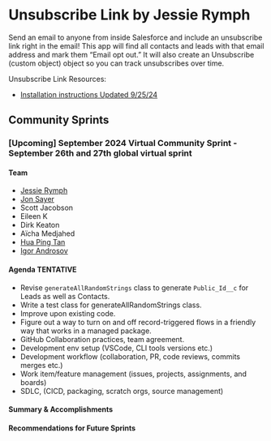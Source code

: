 # Unsubscribe Link by Jessie Rymph
Send an email to anyone from inside Salesforce and include an unsubscribe link right in the email! This app will find all contacts and leads with that email address and mark them “Email opt out.” It will also create an Unsubscribe (custom object) object so you can track unsubscribes over time. 

Unsubscribe Link Resources:

- [Installation instructions Updated 9/25/24](https://docs.google.com/document/d/1vevs5MKiTmHEtJXceSsenAm3sViQF38bAfoJ6WdATYA/edit#heading=h.3d7st1pta4ai)

## Community Sprints 

### [Upcoming] September 2024 Virtual Community Sprint - September 26th and 27th global virtual sprint

#### Team

* [Jessie Rymph](https://www.linkedin.com/in/rymph/)
* [Jon Sayer](https://www.linkedin.com/in/jonsayer/)
* Scott Jacobson
* Eileen K
* Dirk Keaton
* Aïcha Medjahed
* [Hua Ping Tan](https://www.linkedin.com/in/huapingtan/)
* [Igor Androsov](https://www.linkedin.com/in/iandrosov/)

#### Agenda TENTATIVE
* Revise `generateAllRandomStrings` class to generate `Public_Id__c` for Leads as well as Contacts.
* Write a test class for generateAllRandomStrings class.
* Improve upon existing code.
* Figure out a way to turn on and off record-triggered flows in a friendly way that works in a managed package.
* GitHub Collaboration practices, team agreement.
* Development env setup (VSCode, CLI tools versions etc.)
* Development workflow (collaboration, PR, code reviews, commits merges etc.)
* Work item/feature management (issues, projects, assignments, and boards)
* SDLC, (CICD, packaging, scratch orgs, source management)

#### Summary & Accomplishments
#### Recommendations for Future Sprints
